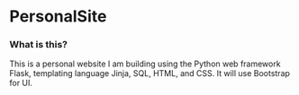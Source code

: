 # PersonalSite #

### What is this? ###

This is a personal website I am building using the Python web framework Flask, templating language Jinja, SQL, HTML, and CSS. It will use Bootstrap for UI.